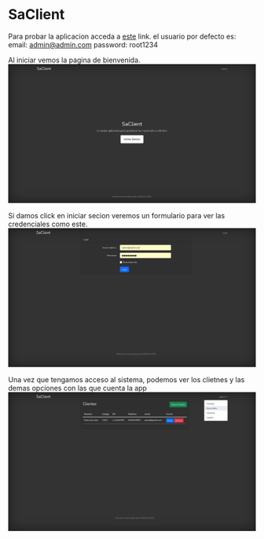 # SaClient
Para probar la aplicacion acceda a [este](https://saclient.herokuapp.com/) link.
el usuario por defecto es:
    email: admin@admin.com
    password: root1234

Al iniciar vemos la pagina de bienvenida.
![Welcome](https://github.com/Azumie/pruebaLaravel/raw/main/screenshot/welcome.png)

Si damos click en iniciar secion veremos un formulario para ver las credenciales como este.
![Login](https://github.com/Azumie/pruebaLaravel/raw/main/screenshot/login.png)

Una vez que tengamos acceso al sistema, podemos ver los clietnes y las demas opciones con las que cuenta la app
![Clientes](https://github.com/Azumie/pruebaLaravel/raw/main/screenshot/clientes.png)

